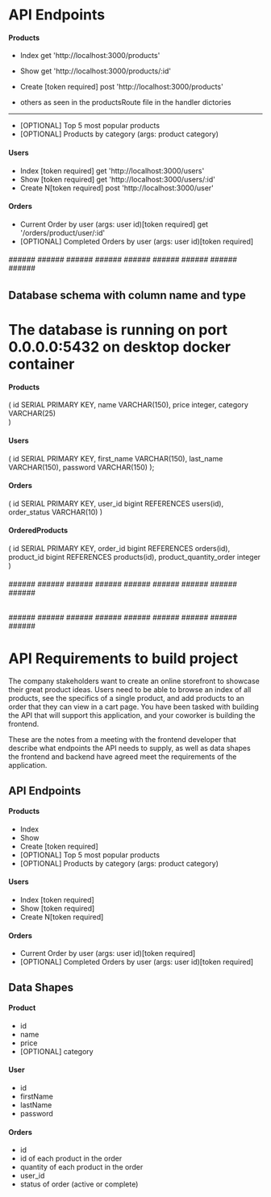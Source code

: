# API Endpoints
#### Products
- Index  get 'http://localhost:3000/products'
- Show  get 'http://localhost:3000/products/:id'
- Create [token required] post 'http://localhost:3000/products'

- others as seen in the productsRoute file in the handler dictories
---------------------------------------------------------------------
- [OPTIONAL] Top 5 most popular products 
- [OPTIONAL] Products by category (args: product category)

#### Users
- Index [token required]  get 'http://localhost:3000/users'
- Show [token required]   get 'http://localhost:3000/users/:id'
- Create N[token required]  post 'http://localhost:3000/user'

#### Orders
- Current Order by user (args: user id)[token required]   get '/orders/product/user/:id'
- [OPTIONAL] Completed Orders by user (args: user id)[token required]


###### ###### ###### ###### ###### ###### ###### ###### ###### ###### ##

## Database schema with column name and type

# The database is running on port 0.0.0.0:5432 on desktop docker container

#### Products
(
  id SERIAL PRIMARY  KEY,
    name VARCHAR(150),
    price integer,
    category VARCHAR(25)  
)

#### Users
(
    id SERIAL PRIMARY  KEY,
    first_name VARCHAR(150),
    last_name VARCHAR(150),
    password VARCHAR(150)
    );

#### Orders
   (
    id SERIAL PRIMARY  KEY,
    user_id bigint REFERENCES users(id),
    order_status VARCHAR(10)
    )

#### OrderedProducts
 (
    id SERIAL PRIMARY  KEY,
    order_id bigint REFERENCES orders(id),
    product_id bigint REFERENCES products(id),
    product_quantity_order integer
)


###### ###### ###### ###### ###### ###### ###### ###### ###### ###### ##
###### ###### ###### ###### ###### ###### ###### ###### ###### ###### ##




# API Requirements to build project
The company stakeholders want to create an online storefront to showcase their great product ideas. Users need to be able to browse an index of all products, see the specifics of a single product, and add products to an order that they can view in a cart page. You have been tasked with building the API that will support this application, and your coworker is building the frontend.

These are the notes from a meeting with the frontend developer that describe what endpoints the API needs to supply, as well as data shapes the frontend and backend have agreed meet the requirements of the application. 

## API Endpoints
#### Products
- Index 
- Show
- Create [token required]
- [OPTIONAL] Top 5 most popular products 
- [OPTIONAL] Products by category (args: product category)

#### Users
- Index [token required]
- Show [token required]
- Create N[token required]

#### Orders
- Current Order by user (args: user id)[token required]
- [OPTIONAL] Completed Orders by user (args: user id)[token required]

## Data Shapes
#### Product
-  id
- name
- price
- [OPTIONAL] category

#### User
- id
- firstName
- lastName
- password

#### Orders
- id
- id of each product in the order
- quantity of each product in the order
- user_id
- status of order (active or complete)

